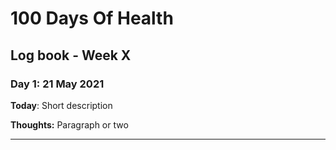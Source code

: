 # 100 Days Of Health

## Log book - Week X

### Day 1: 21 May 2021

**Today**: Short description

**Thoughts:** Paragraph or two

---
